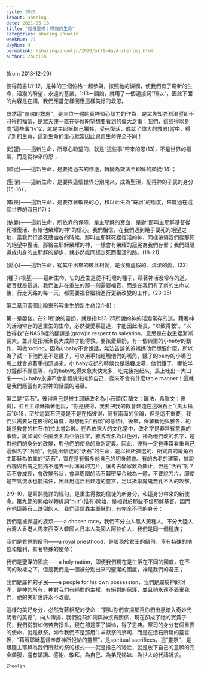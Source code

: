 ```yaml
---
cycle: 2020
layout: sharing
date: 2021-05-13
title: "每日靈修：得救的生命"
categories: sharing Zhuolin
weekNum: 71
dayNum: 4
permalink: /sharing/zhuolin/2020/wk71-day4-sharing.html
author: Zhuolin
---
```

(from 2018-12-29)

彼得前書1:1-12，是神的三個位格一起參與，按照祂的憐憫，使我們有了嶄新的生命，活潑的盼望，永遠的基業。1:13一開始，就用了一個連接詞“所以”，因此下面的內容是在講，我們應當怎樣回應這樣美好的救恩。  

既然這“靈魂的救恩”，是三位一體的真神傾心傾力的作為，是眾先知強烈渴望卻不可得的福氣，是眾天使一直在等候盼望想要看到的偉大之事；我們，這些得以身處“這些事”(v12，就是主耶穌捨己犧牲，受死復活，成就了偉大的救恩)當中，得了新的生命，這新生命的重心就當因此與舊生命完全不同！  

(盼望)——這新生命，所專心盼望的，就是“這些事”帶來的恩(13)，不是世界的福氣，而是從神來的恩；  

(順從)——這新生命，是要從過去的悖逆，轉變為效法主耶穌的順從(14)；  

(聖潔)——這新生命，是要與這個世界分別開來，成為聖潔，配得神的子民的身分(15-16)；  

(敬畏)——這新生命，是要存著敬畏的心，和以此生為“寄居”的態度，來度過在這個世界的時日(17)；  

(依靠)——這新生命，所依靠的保障，是主耶穌的寶血，是對“那叫主耶穌基督從死裡復活、有給他榮耀的神”的信心。我們相信，在我們遇到幾乎要死的絕望之地，當我們行過死蔭幽谷的時候，那叫主耶穌死裡復活的神，同樣帶領我們從那死的絕望中復活，那給主耶穌榮耀的神，一樣會有榮耀的冠冕為我們存留；我們跟隨道成肉身的主耶穌的腳步，就必然能同樣走死而復活的路。(18-21)  

(愛心)——這新生命，從其中出來的彼此相愛，是沒有虛假的、清潔的愛。(22)  

(種子/根基)——這新生命，它的產生是從不朽壞的種子，藉著神活潑常存的道，福音就是這道。我們並非在重生的那一刻需要福音，而是在我們有了新的生命以後，行走天路的每一天，都需要福音繼續進行更新改變的工作。(23-25)  

第二章用兩個比喻來形容重生的新生命(2:1-8)：  

第一是嬰孩。在2:1所說的靈奶，就是指1:23-25所說的神的活潑常存的道。藉著神的活潑常存的道重生的生命，必然要愛慕這道，才能因此漸長，“以致得救”。“以致得救”在NASB裡的翻譯是(grow)in respect to salvation，意思是在救恩裡漸漸長大，並非是指漸漸長大成熟才能得救。嬰孩愛慕奶，有一個典型的小baby的動作，叫做rooting。因為小baby不會說話，無法告訴爸爸媽媽他們想要什麼，所以為了試一下他們是不是餓了，可以用手指輕觸他們的嘴角，餓了的baby的小嘴巴馬上就會追著手指頭過來。小 baby吃奶的時候也是狼吞虎嚥，他們餓了，哪怕半分鐘都不願意等，有的baby吃得太急太快太多，吃完後抱起來，馬上吐出一大口來——小 baby永遠不會拿禮貌來掩飾自己，從來不會有什麼table manner！這就是我們應當有的對神的話語的渴慕。  

第二是“活石”。彼得自己是被主耶穌改名為小石頭(亞蘭文：磯法，希臘文：彼得)，並且主耶穌指著他說，“你是彼得，我要把我的教會建造在這磐石上”(馬太福音16:18，至於這磐石究竟是不是在指彼得，尚有兩面的爭論，但是這不重要，我們只需要站在彼得的角度，思想他對“石頭”的感悟)，後來，保羅稱他與雅各、約翰是教會的柱石(加拉太書2:9)。在希伯來人的文化當中，改名字是非常有意義的事情，就如同亞伯蘭改名為亞伯拉罕，雅各改名為以色列，神為他們改的名字，是對他們的身分的改變，對他們的使命的重新定義。因此，彼得一定也非常看重自己這個名字“石頭”，他提出信徒的“活石”的生命，是以神所揀選的、所寶貴的房角石主耶穌為依靠的“活石”，實在是有很多他自己的切身體會。有的古老的建築，據說石塊與石塊之間插不進去一片薄薄的刀片，讓考古學家歎為觀止，但是“活石”呢？活石會成長，會改變形狀，會與周圍的活石緊密契合融為一體，不要說刀片，即使是空氣流水也能擋住，因此用這活石建造的靈宮，足以抵禦魔鬼無孔不入的攻擊。  

2:9-10，是耳熟能詳的經句，是重生得救的信徒的新身分，和這身分帶來的新使命。第九節的開始以轉折詞“but”(惟有)開始，是相對於那些不信耶穌基督，因而在他這磐石上跌倒的人，我們這信靠主耶穌的，有完全不同的身分：  

我們是被揀選的族類——a chosen race，我們不分白人黑人黃種人，不分大陸人台灣人香港人馬來西亞人韓國人日本人美國人阿拉伯人，我們是同一個種族；  

我們是君尊的祭司——a royal priesthood，是服務於君王的祭司，享有特殊的地位和權利，有著特殊的使命；  

我們是聖潔的國度——a holy nation，即便我們現在是生活在不同的國度，在不同的政權之下，但是我們是一個被分別出來的聖潔的國度，神是我們的君王；  

我們是屬神的子民——a people for his own possession，我們是屬於神的財產，是神的所有，神對我們有絕對的主權，有絕對的保護，並且祂永遠不丟棄我們，祂的美好應許永不改變。  

這樣的美好身分，必然有著相配的使命：“要叫你們宣揚那召你們出黑暗入奇妙光明者的美德”，向人傳揚，我們從前如何與神沒有關係，現在卻成了祂的寶貴子民，我們從前如何苦苦掙扎，現在卻是蒙了憐恤，得了恩典。祭司的身分有個重要的使命，就是獻祭，如今我們不是那用牛羊獻祭的祭司，而是在活石所建的靈宮裡，“藉著耶穌基督奉獻神所悅納的靈祭”，是spiritual sacrifices，這“靈祭”，是跟隨主耶穌為我們所獻的祭的樣式——就是捨己的犧牲，就是放下自己的意願的完全順服，還有頌讚、感謝、敬拜，為自己、為弟兄姊妹、為世人的代禱祈求。  

`Zhuolin`  
